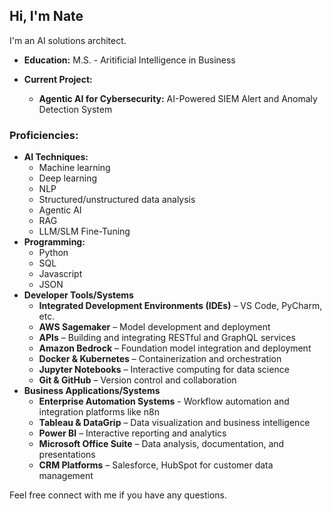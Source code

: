 ## Hi, I'm Nate

I'm an AI solutions architect.

- **Education:** M.S. - Aritificial Intelligence in Business

- **Current Project:**
  - **Agentic AI for Cybersecurity:** AI-Powered SIEM Alert and Anomaly Detection System

### **Proficiencies:**
 - **AI Techniques:**
   - Machine learning
   - Deep learning
   - NLP
   - Structured/unstructured data analysis
   - Agentic AI
   - RAG
   - LLM/SLM Fine-Tuning
 - **Programming:**
   - Python
   - SQL
   - Javascript
   - JSON
 - **Developer Tools/Systems**
   - **Integrated Development Environments (IDEs)** – VS Code, PyCharm, etc.
   - **AWS Sagemaker** – Model development and deployment
   - **APIs** – Building and integrating RESTful and GraphQL services
   - **Amazon Bedrock** – Foundation model integration and deployment
   - **Docker & Kubernetes** – Containerization and orchestration
   - **Jupyter Notebooks** – Interactive computing for data science
   - **Git & GitHub** – Version control and collaboration
 - **Business Applications/Systems**
   - **Enterprise Automation Systems** - Workflow automation and integration platforms like n8n
   - **Tableau & DataGrip** – Data visualization and business intelligence
   - **Power BI** – Interactive reporting and analytics
   - **Microsoft Office Suite** – Data analysis, documentation, and presentations
   - **CRM Platforms** – Salesforce, HubSpot for customer data management


Feel free connect with me if you have any questions.
